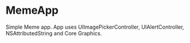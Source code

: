 # MemeApp
Simple Meme app. App uses UIImagePickerController, UIAlertController, NSAttributedString and Core Graphics.
